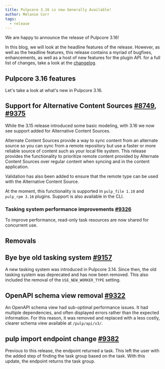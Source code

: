```yaml
---
title: Pulpcore 3.16 is now Generally Available!
author: Melanie Corr
tags:
  - release
---
```


We are happy to announce the release of Pulpcore 3.16!

In this blog, we will look at the headline features of the release. However, as well as the headline features, this release contains a myriad of bugfixes, enhancements, as well as a host of new features for the plugin API. for a full list of changes, take a look at the [changelog](https://docs.pulpproject.org/pulpcore/changes.html#id1).

## Pulpcore 3.16 features

Let's take a look at what's new in Pulpcore 3.16.

## Support for Alternative Content Sources [#8749](https://pulp.plan.io/issues/8749), [#9375](https://pulp.plan.io/issues/9375)

While the 3.15 release introduced some basic modeling, with 3.16 we now see support added for Alternative Content Sources.

Alternate Content Sources provide a way to sync content from an alternate source so you can sync from a remote repository but use a faster or more reliable source of content such as your local file system. This release provides the functionality to prioritize remote content provided by Alternate Content Sources over regular content when syncing and in the content application.

Validation has also been added to ensure that  the remote type can be used with the Alternative Content Source.

At the moment, this functionality is supported in `pulp_file 1.10` and `pulp_rpm 3.16` plugins. Support is also available in the CLI.

### Tasking system performance improvements [#9326](https://pulp.plan.io/issues/9326)

To improve performance, read-only task resources are now shared for concurrent use.

## Removals

## Bye bye old tasking system [#9157](https://pulp.plan.io/issues/9157)

A new tasking system was introduced in Pulpcore 3.14. Since then, the old tasking system was deprecated and has now been removed.
This also included the removal of the `USE_NEW_WORKER_TYPE` setting.

## OpenAPI schema view removal [#9322](https://pulp.plan.io/issues/9322)

An OpenAPI schema view had sub-optimal performance issues. It had multiple dependencies, and often displayed errors rather than the expected information. For this reason, it was removed and replaced with a less costly, clearer schema view available at `/pulp/api/v3/`.

## pulp import endpoint change [#9382](https://pulp.plan.io/issues/9382)

Previous to this release, the endpoint returned a task. This left the user with the added step of finding the task group based on the task. With this update, the endpoint returns the task group. 

